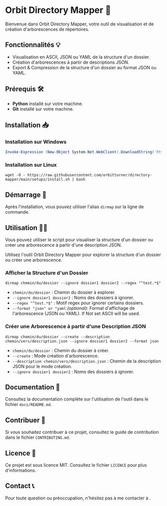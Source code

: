 Orbit Directory Mapper 🌌
=========================

Bienvenue dans Orbit Directory Mapper, votre outil de visualisation et de création d'arborescences de répertoires.

Fonctionnalités 💡
------------------

*   Visualisation en ASCII, JSON ou YAML de la structure d'un dossier.
*   Création d'arborescences à partir de descriptions JSON.
*   Export & Compression de la structure d'un dossier au format JSON ou YAML.

Prérequis 🛠
------------

*   **Python** installé sur votre machine.
*   **Git** installé sur votre machine.

Installation 📥
---------------

### Installation sur Windows
```powershell
Invoke-Expression (New-Object System.Net.WebClient).DownloadString('https://raw.githubusercontent.com/orbitturner/directory-mapper/main/setups/install.ps1')
```
### Installation sur Linux
```shell
wget -O - https://raw.githubusercontent.com/orbitturner/directory-mapper/main/setups/install.sh | bash
```


Démarrage 🚀
------------

Après l'installation, vous pouvez utiliser l'alias `dirmap` sur la ligne de commande.

Utilisation 🧑‍💻
-----------------

Vous pouvez utiliser le script pour visualiser la structure d'un dossier ou créer une arborescence à partir d'une description JSON.

Utilisez l'outil Orbit Directory Mapper pour explorer la structure d'un dossier ou créer une arborescence.

### Afficher la Structure d'un Dossier
```shell
dirmap chemin/du/dossier --ignore dossier1 dossier2 --regex "^test.*$"
```
*   `chemin/du/dossier` : Chemin du dossier à explorer.
*   `--ignore dossier1 dossier2` : Noms des dossiers à ignorer.
*   `--regex "^test.*$"` : Motif regex pour ignorer certains dossiers.
*   `--format "json" or "yaml` _(optional)_: Format d'affichage de l'arborescence (JSON ou YAML). If Not set ASCII will be used.

### Créer une Arborescence à partir d'une Description JSON
```shell
dirmap chemin/du/dossier --create --description chemin/vers/description.json --ignore dossier1 dossier2 --format json
```
*   `chemin/du/dossier` : Chemin du dossier à créer.
*   `--create` : Mode création d'arborescence.
*   `--description chemin/vers/description.json` : Chemin de la description JSON pour le mode création.
*   `--ignore dossier1 dossier2` : Noms des dossiers à ignorer.




Documentation 📖
----------------

Consultez la documentation complète sur l'utilisation de l'outil dans le fichier `docs/README.md`.

Contribuer 🌟
-------------

Si vous souhaitez contribuer à ce projet, consultez le guide de contribution dans le fichier `CONTRIBUTING.md`.

Licence 📜
----------

Ce projet est sous licence MIT. Consultez le fichier `LICENCE` pour plus d'informations.

Contact 📞
----------

Pour toute question ou préoccupation, n'hésitez pas à me contacter à .